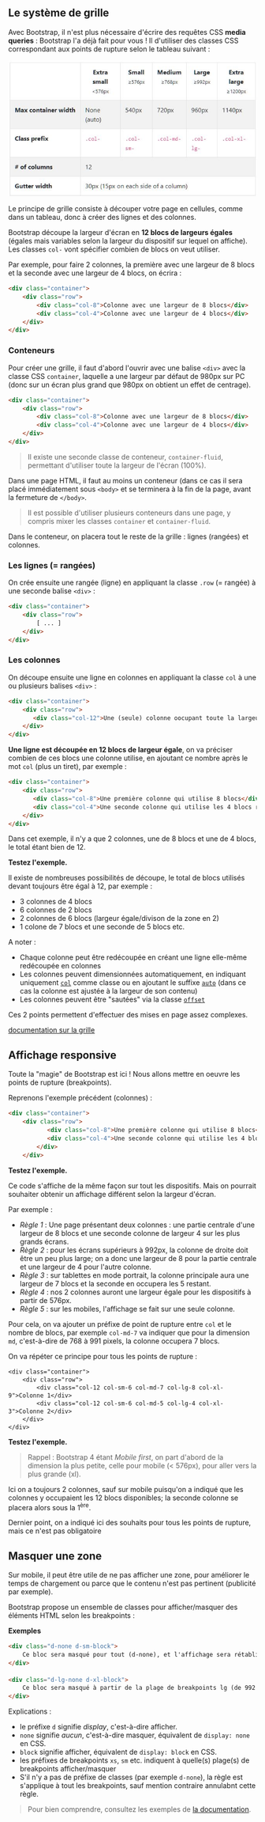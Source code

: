 
## Le système de grille

Avec Bootstrap, il n'est plus nécessaire d'écrire des requêtes CSS **media queries** : Bootstrap l'a déjà fait pour vous ! Il d'utiliser des classes CSS correspondant aux points de rupture selon le tableau suivant : 
	
![classes Bootstrap](images/breakpoints_tableau.JPG)


Le principe de grille consiste à découper votre page en cellules, comme dans un tableau, donc à créer des lignes et des colonnes. 

Bootstrap découpe la largeur d'écran en **12 blocs de largeurs égales** (égales mais variables selon la largeur du dispositif sur lequel on affiche). Les classes `col-` vont spécifier combien de blocs on veut utiliser. 

Par exemple, pour faire 2 colonnes, la première avec une largeur de 8 blocs et la seconde avec une largeur de 4 blocs, on écrira : 

```html
<div class="container"> 
    <div class="row">
        <div class="col-8">Colonne avec une largeur de 8 blocs</div>
        <div class="col-4">Colonne avec une largeur de 4 blocs</div>
    </div>
</div>
```
### Conteneurs 

Pour créer une grille, il faut d'abord l'ouvrir avec une balise `<div>` avec la classe CSS `container`, laquelle a une largeur par défaut de 980px sur PC (donc sur un écran plus grand que 980px on obtient un effet de centrage).

```html
<div class="container"> 
    <div class="row">
        <div class="col-8">Colonne avec une largeur de 8 blocs</div>
        <div class="col-4">Colonne avec une largeur de 4 blocs</div>
    </div>
</div>
```

> Il existe une seconde classe de conteneur, `container-fluid`, permettant d'utiliser toute la largeur de l'écran (100%).

Dans une page HTML, il faut au moins un conteneur (dans ce cas il sera placé immédiatement sous `<body>` et se terminera à la fin de la page, avant la fermeture de `</body>`. 

> Il est possible d'utiliser plusieurs conteneurs dans une page, y compris mixer les classes `container` et `container-fluid`. 

Dans le conteneur, on placera tout le reste de la grille : lignes (rangées) et colonnes.

### Les lignes (= rangées)  

On crée ensuite une rangée (ligne) en appliquant la classe `.row` (= rangée) à une seconde balise `<div>` :

```html
<div class="container"> 
    <div class="row">
        [ ... ]
    </div>
</div>
```

### Les colonnes 

On découpe ensuite une ligne en colonnes en appliquant la classe `col` à une ou plusieurs balises `<div>` : 

```html
<div class="container"> 
    <div class="row">
   	   <div class="col-12">Une (seule) colonne oocupant toute la largeur</div> 
    </div>
</div>
```

**Une ligne est découpée en 12 blocs de largeur égale**, on va préciser combien de ces blocs une colonne utilise, en ajoutant ce nombre après le mot `col` (plus un tiret), par exemple : 

```html
<div class="container"> 
    <div class="row">
   	   <div class="col-8">Une première colonne qui utilise 8 blocs</div> 
       <div class="col-4">Une seconde colonne qui utilise les 4 blocs restants</div> 
    </div>
</div> 
```

Dans cet exemple, il n'y a que 2 colonnes, une de 8 blocs et une de 4 blocs, le total étant bien de 12.

**Testez l'exemple.**

Il existe de nombreuses possibilités de découpe, le total de blocs utilisés devant toujours être égal à 12, par exemple : 

* 3 colonnes de 4 blocs
* 6 colonnes de 2 blocs
* 2 colonnes de 6 blocs (largeur égale/divison de la zone en 2)
* 1 colone de 7 blocs et une seconde de 5 blocs
etc.

A noter : 

* Chaque colonne peut être redécoupée en créant une ligne elle-même redécoupée en colonnes
* Les colonnes peuvent dimensionnées automatiquement, en indiquant uniquement [`col`](https://getbootstrap.com/docs/4.4/layout/grid/#auto-layout-columns) comme classe ou en ajoutant le suffixe [`auto`](https://getbootstrap.com/docs/4.4/layout/grid/#variable-width-content) (dans ce cas la colonne est ajustée à la largeur de son contenu)  
* Les colonnes peuvent être "sautées" via la classe [`offset`](https://getbootstrap.com/docs/4.4/layout/grid/#offsetting-columns) 

Ces 2 points permettent d'effectuer des mises en page assez complexes. 

[documentation sur la grille](https://getbootstrap.com/docs/4.4/layout/grid/)

## Affichage responsive

Toute la "magie" de Bootstrap est ici ! Nous allons mettre en oeuvre les points de rupture (breakpoints). 

Reprenons l'exemple précédent (colonnes) :

```html
<div class="container"> 
	<div class="row">
       	   <div class="col-8">Une première colonne qui utilise 8 blocs</div> 
           <div class="col-4">Une seconde colonne qui utilise les 4 blocs restants</div> 
	    </div>
	</div>  
```

**Testez l'exemple.**

Ce code s'affiche de la même façon sur tout les dispositifs. Mais on pourrait souhaiter obtenir un affichage différent selon la largeur d'écran.

<!-- TODO MaJ bs4 -->
Par exemple : 

* _Règle 1_ : Une page présentant deux colonnes : une partie centrale d'une largeur de 8 blocs et une seconde colonne de largeur 4 sur les plus grands écrans. 
* _Règle 2_ : pour les écrans supérieurs à 992px, la colonne de droite doit être un peu plus large; on a donc une largeur de 8 pour la partie centrale et une largeur de 4 pour l'autre colonne.  
* _Règle 3_ : sur tablettes en mode portrait, la colonne principale aura une largeur de 7 blocs et la seconde en occupera les 5 restant. 
* _Règle 4_ : nos 2 colonnes auront une largeur égale pour les dispositifs à partir de 576px.
* _Règle 5_ : sur les mobiles, l'affichage se fait sur une seule colonne.
  
Pour cela, on va ajouter un préfixe de point de rupture entre `col` et le nombre de blocs, par exemple `col-md-7` va indiquer que pour la dimension `md`, c'est-à-dire de 768 à 991 pixels, la colonne occupera 7 blocs.       

On va répéter ce principe pour tous les points de rupture : 
  
	<div class="container"> 
	    <div class="row">
       	    <div class="col-12 col-sm-6 col-md-7 col-lg-8 col-xl-9">Colonne 1</div> 
            <div class="col-12 col-sm-6 col-md-5 col-lg-4 col-xl-3">Colonne 2</div> 
	    </div>
	</div>  

**Testez l'exemple.**

> Rappel : Bootstrap 4 étant _Mobile first_, on part d'abord de la dimension la plus petite, celle pour mobile (< 576px), pour aller vers la plus grande (xl).

Ici on a toujours 2 colonnes, sauf sur mobile puisqu'on a indiqué que les colonnes y occupaient les 12 blocs disponibles; la seconde colonne se placera alors sous la 1<sup>ère</sup>.  

Dernier point, on a indiqué ici des souhaits pour tous les points de rupture, mais ce n'est pas obligatoire  

## Masquer une zone 

Sur mobile, il peut être utile de ne pas afficher une zone, pour améliorer le temps de chargement ou parce que le contenu n'est pas pertinent (publicité par exemple). 

Bootstrap propose un ensemble de classes pour afficher/masquer des éléments HTML selon les breakpoints : 

**Exemples**

```html
<div class="d-none d-sm-block">
    Ce bloc sera masqué pour tout (d-none), et l'affichage sera rétabli à partir de sm, c'est-à-dire pour les écrans plus grands que 576px, c'est-à-dire que la zone ne sera masquée que pour les mobiles et visible pour tout le reste.
</div>

<div class="d-lg-none d-xl-block">
    Ce bloc sera masqué à partir de la plage de breakpoints lg (de 992 à 1199px), puis rétabli à partir des écrans xl, soit au-dessus de 1200px. En-dessous de la plage lg (jusqu'à 991px), la zone sera donc visible aussi.
</div>
```

Explications :

* le préfixe `d` signifie _display_, c'est-à-dire afficher.
* `none` signifie _aucun_, c'est-à-dire masquer, équivalent de `display: none` en CSS.
* `block` signifie afficher, équivalent de `display: block` en CSS. 
* les préfixes de breakpoints `xs`, `sm` etc. indiquent à quelle(s) plage(s) de breakpoints afficher/masquer
* S'il n'y a pas de préfixe de classes (par exemple `d-none`), la règle est s'applique à tout les breakpoints, sauf mention contraire annulabnt cette règle.  

> Pour bien comprendre, consultez les exemples de [la documentation](https://getbootstrap.com/docs/4.4/utilities/display/#hiding-elements).
